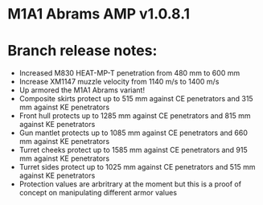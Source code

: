 # M1A1 Abrams AMP v1.0.8.1

# Branch release notes:
<p>
	<ul> 
		<li>Increased M830 HEAT-MP-T penetration from 480 mm to 600 mm</li>
		<li>Increase XM1147 muzzle velocity from 1140 m/s to 1400 m/s</li>
		<li>Up armored the M1A1 Abrams variant!</li>
		<li>Composite skirts protect up to 515 mm against CE penetrators and 315 mm against KE penetrators</li>
		<li>Front hull protects up to 1285 mm against CE penetrators and 815 mm against KE penetrators</li>
		<li>Gun mantlet protects up to 1085 mm against CE penetrators and 660 mm against KE penetrators</li>
		<li>Turret cheeks protect up to 1585 mm against CE penetrators and 915 mm against KE penetrators</li>
		<li>Turret sides protect up to 1025 mm against CE penetrators and 515 mm against KE penetrators</li>
		<li>Protection values are arbritrary at the moment but this is a proof of concept on manipulating different armor values</li>
	</ul>
</p>


